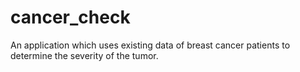 # cancer_check
An application which uses existing data of breast cancer patients to determine the severity of the tumor. 
